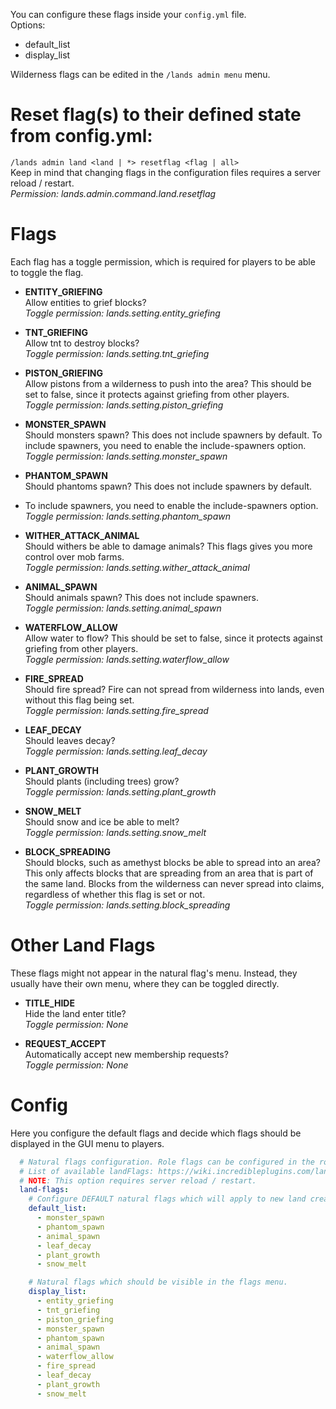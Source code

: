 You can configure these flags inside your `config.yml` file.\
Options: 
* default_list
* display_list

Wilderness flags can be edited in the `/lands admin menu` menu.

# Reset flag(s) to their defined state from config.yml:
`/lands admin land <land | *> resetflag <flag | all>`\
Keep in mind that changing flags in the configuration files requires a server reload / restart.\
*Permission: lands.admin.command.land.resetflag*

# Flags
Each flag has a toggle permission, which is required for players to be able to toggle the flag.

* **ENTITY_GRIEFING**\
Allow entities to grief blocks?\
*Toggle permission: lands.setting.entity_griefing*

* **TNT_GRIEFING**\
Allow tnt to destroy blocks?\
*Toggle permission: lands.setting.tnt_griefing*

* **PISTON_GRIEFING**\
Allow pistons from a wilderness to push into the area?
This should be set to false, since it protects against griefing from other players.\
*Toggle permission: lands.setting.piston_griefing*

* **MONSTER_SPAWN**\
Should monsters spawn? This does not include spawners by default.
To include spawners, you need to enable the include-spawners option.\
*Toggle permission: lands.setting.monster_spawn*

* **PHANTOM_SPAWN**\
Should phantoms spawn? This does not include spawners by default.
* To include spawners, you need to enable the include-spawners option.\
*Toggle permission: lands.setting.phantom_spawn*

* **WITHER_ATTACK_ANIMAL**\
Should withers be able to damage animals? This flags gives you more control over mob farms.\
*Toggle permission: lands.setting.wither_attack_animal*

* **ANIMAL_SPAWN**\
Should animals spawn? This does not include spawners.\
*Toggle permission: lands.setting.animal_spawn*

* **WATERFLOW_ALLOW**\
Allow water to flow?
This should be set to false, since it protects against griefing from other players.\
*Toggle permission: lands.setting.waterflow_allow*

* **FIRE_SPREAD**\
Should fire spread? Fire can not spread from wilderness into lands, even without this flag being set.\
*Toggle permission: lands.setting.fire_spread*

* **LEAF_DECAY**\
Should leaves decay?\
*Toggle permission: lands.setting.leaf_decay*

* **PLANT_GROWTH**\
Should plants (including trees) grow?\
*Toggle permission: lands.setting.plant_growth*

* **SNOW_MELT**\
Should snow and ice be able to melt?\
*Toggle permission: lands.setting.snow_melt*

* **BLOCK_SPREADING**\
Should blocks, such as amethyst blocks be able to spread into an area? 
This only affects blocks that are spreading from an area that is part of the same land.
Blocks from the wilderness can never spread into claims, regardless of whether this flag is set or not.\
*Toggle permission: lands.setting.block_spreading*

# Other Land Flags
These flags might not appear in the natural flag's menu. Instead, they usually have their own menu, where they can be toggled directly.

* **TITLE_HIDE**\
Hide the land enter title?\
*Toggle permission: None*

* **REQUEST_ACCEPT**\
Automatically accept new membership requests?\
*Toggle permission: None*

# Config
Here you configure the default flags and decide which flags should be displayed in the GUI menu to players.
```yaml
  # Natural flags configuration. Role flags can be configured in the roles.yml file.
  # List of available landFlags: https://wiki.incredibleplugins.com/lands/configuration/natural-flags
  # NOTE: This option requires server reload / restart.
  land-flags:
    # Configure DEFAULT natural flags which will apply to new land creations.
    default_list:
      - monster_spawn
      - phantom_spawn
      - animal_spawn
      - leaf_decay
      - plant_growth
      - snow_melt

    # Natural flags which should be visible in the flags menu.
    display_list:
      - entity_griefing
      - tnt_griefing
      - piston_griefing
      - monster_spawn
      - phantom_spawn
      - animal_spawn
      - waterflow_allow
      - fire_spread
      - leaf_decay
      - plant_growth
      - snow_melt
```
